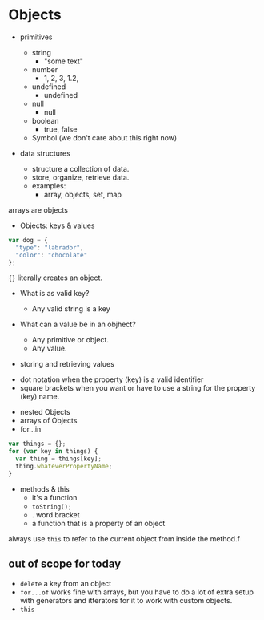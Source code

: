 # Objects

* primitives
  - string
    - "some text"
  - number 
    - 1, 2, 3, 1.2,
  - undefined
    - undefined
  - null
    - null
  - boolean
    - true, false
  - Symbol (we don't care about this right now) 

* data structures
  - structure a collection of data.
  - store, organize, retrieve data.
  - examples:
    - array, objects, set, map

<aside>arrays are objects</aside>

* Objects: keys & values

```js
var dog = {
  "type": "labrador",
  "color": "chocolate"
};
```

`{}` literally creates an object.

* What is as valid key?
  - Any valid string is a key
* What can a value be in an objhect?
  - Any primitive or object.
  - Any value. 

* storing and retrieving values

 - dot notation when the property (key) is a valid identifier
 - square brackets when you want or have to use a string for the property (key) name.

* nested Objects
* arrays of Objects
* for...in

```js
var things = {};
for (var key in things) {
  var thing = things[key];
  thing.whateverPropertyName;
}
```

* methods & this
  - it's a function
  - `toString();`
  - . word bracket
  - a function that is a property of an object

always use `this` to refer to the current object from inside the method.f

## out of scope for today

* `delete` a key from an object
* `for...of` works fine with arrays, but you have to do a lot of extra setup with generators and itterators for it to work with custom objects.
* `this`